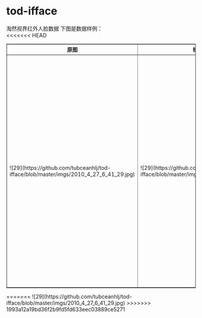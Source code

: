 # tod-ifface
淘然视界红外人脸数据
下图是数据样例：<br>
<<<<<<< HEAD
<table border="1">
  <tr>
    <th>原图</th>
    <th>标注样例</th>
    <th>点坐标</th>
  </tr>
  <tr>
    <td>![29](https://github.com/tubceanhlj/tod-ifface/blob/master/imgs/2010_4_27_6_41_29.jpg)</td>
    <td>![29](https://github.com/tubceanhlj/tod-ifface/blob/master/imgs/2010_4_27_6_41_29.jpg)</td>
    <td>https://github.com/tubceanhlj/tod-ifface/blob/master/imgs/2010_4_27_6_41_29.jpg.jpg0</td>
    <td>0, 76, 174
1, 122, 173
2, 187, 171
3, 233, 172
4, 130, 195
5, 173, 195
6, 119, 221
7, 190, 224
8, 111, 273
9, 152, 253
10, 203, 268
11, 154, 294</td>
  </tr>
</table>
=======
![29](https://github.com/tubceanhlj/tod-ifface/blob/master/imgs/2010_4_27_6_41_29.jpg)
>>>>>>> 1993a12a19bd36f2b9fd5fd633eec03889ce5271
